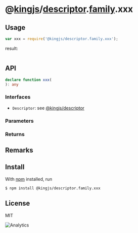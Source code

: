 # @[kingjs](https://www.npmjs.com/package/kingjs)/[descriptor](https://www.npmjs.com/package/@kingjs/descriptor).[family](https://www.npmjs.com/package/@kingjs/descriptor.family).xxx
## Usage
```js
var xxx = require('@kingjs/descriptor.family.xxx');
```
result:
```js
```
## API
```ts
declare function xxx(
): any
```
### Interfaces
- `Descriptor`: see [@kingjs/descriptor][descriptor]
### Parameters
### Returns
## Remarks
## Install
With [npm](https://npmjs.org/) installed, run
```
$ npm install @kingjs/descriptor.family.xxx
```
## License
MIT

![Analytics](https://analytics.kingjs.net/descriptor/family/xxx)


  [descriptor]: https://www.npmjs.com/package/@kingjs/descriptor